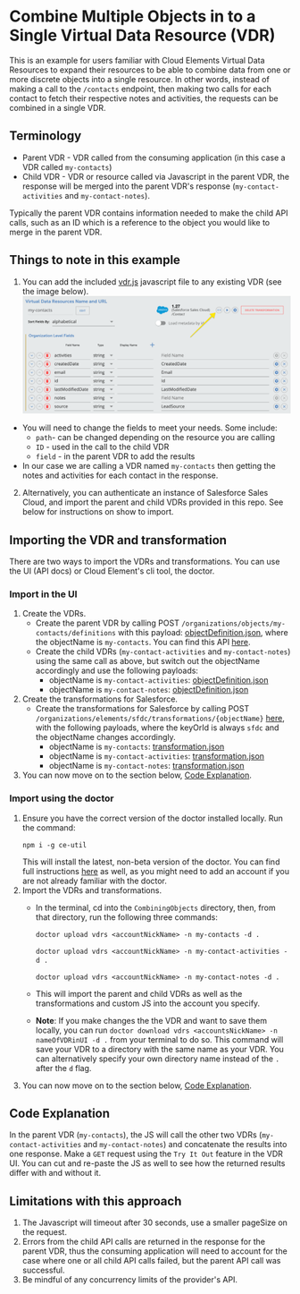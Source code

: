 # Combine Multiple Objects in to a Single Virtual Data Resource (VDR)
This is an example for users familiar with Cloud Elements Virtual Data Resources to expand their resources to be able to combine data from one or more discrete objects into a single resource. In other words, instead of making a call to the `/contacts` endpoint, then making two calls for each contact to fetch their respective notes and activities, the requests can be combined in a single VDR.

## Terminology
* Parent VDR - VDR called from the consuming application (in this case a VDR called `my-contacts`)
* Child VDR - VDR or resource called via Javascript in the parent VDR, the response will be merged into the parent VDR's response (`my-contact-activities` and `my-contact-notes`).

Typically the parent VDR contains information needed to make the child API calls, such as an ID which is a reference to the object you would like to merge in the parent VDR.

## Things to note in this example
1. You can add the included [vdr.js](vdr.js) javascript file to any existing VDR (see the image below). 
    ![JavascriptField](addJavascript.png)
  * You will need to change the fields to meet your needs. Some include:
    * `path`- can be changed depending on the resource you are calling
    * `ID` - used in the call to the child VDR
    * `field` - in the parent VDR to add the results
  * In our case we are calling a VDR named `my-contacts` then getting the notes and activities for each contact in the response.
2. Alternatively, you can authenticate an instance of Salesforce Sales Cloud, and import the parent and child VDRs provided in this repo. See below for instructions on show to import.

## Importing the VDR and transformation
There are two ways to import the VDRs and transformations. You can use the UI (API docs) or Cloud Element's cli tool, the doctor.

### Import in the UI
1. Create the VDRs.
    * Create the parent VDR by calling POST `/organizations/objects/my-contacts/definitions` with this payload: [objectDefinition.json](my-contacts/definition/objectDefinition.json), where the objectName is `my-contacts`. You can find this API [here](https://my-staging.cloudelements.io/api-docs/platform/organizations).
    * Create the child VDRs (`my-contact-activities` and `my-contact-notes`) using the same call as above, but switch out the objectName accordingly and use the following payloads:
      * objectName is `my-contact-activities`: [objectDefinition.json](my-contact-activities/definition/objectDefinition.json)
      * objectName is `my-contact-notes`: [objectDefinition.json](my-contact-notes/definition/objectDefinition.json)
2. Create the transformations for Salesforce.
    * Create the transformations for Salesforce by calling POST `/organizations/elements/sfdc/transformations/{objectName}` [here](https://my-staging.cloudelements.io/api-docs/platform/organizations), with the following payloads, where the keyOrId is always `sfdc` and the objectName changes accordingly.
      * objectName is `my-contacts`: [transformation.json](my-contacts/transformation/sfdc/transformation.json)
      * objectName is `my-contact-activities`: [transformation.json](my-contact-activities/transformation/sfdc/transformation.json)
      * objectName is `my-contact-notes`: [transformation.json](my-contact-notes/transformation/sfdc/transformation.json)
3. You can now move on to the section below, [Code Explanation](#code-explanation).

### Import using the doctor
1. Ensure you have the correct version of the doctor installed locally. Run the command:
    ```
    npm i -g ce-util
    ```
    This will install the latest, non-beta version of the doctor. You can find full instructions [here](https://www.npmjs.com/package/ce-util) as well, as you might need to add an account if you are not already familiar with the doctor. 
2. Import the VDRs and transformations.
    * In the terminal, cd into the `CombiningObjects` directory, then, from that directory, run the following three commands:
        ```
        doctor upload vdrs <accountNickName> -n my-contacts -d .
        ```

        ```
        doctor upload vdrs <accountNickName> -n my-contact-activities -d .
        ```

        ```
        doctor upload vdrs <accountNickName> -n my-contact-notes -d .
        ```
    * This will import the parent and child VDRs as well as the transformations and custom JS into the account you specify.
    * **Note**: If you make changes the the VDR and want to save them locally, you can run `doctor download vdrs <accountsNickName> -n nameOfVDRinUI -d .` from your terminal to do so. This command will save your VDR to a directory with the same name as your VDR. You can alternatively specify your own directory name instead of the `.` after the `d` flag.
3. You can now move on to the section below, [Code Explanation](#code-explanation).

## <a name="code-explanation"></a>Code Explanation
In the parent VDR (`my-contacts`), the JS will call the other two VDRs (`my-contact-activities` and `my-contact-notes`) and concatenate the results into one response. Make a `GET` request using the `Try It Out` feature in the VDR UI. You can cut and re-paste the JS as well to see how the returned results differ with and without it.

## Limitations with this approach
1. The Javascript will timeout after 30 seconds, use a smaller pageSize on the request.
2. Errors from the child API calls are returned in the response for the parent VDR, thus the consuming application will need to account for the case where one or all child API calls failed, but the parent API call was successful.
3. Be mindful of any concurrency limits of the provider's API.  